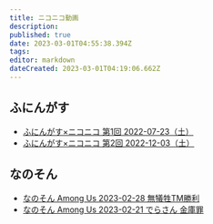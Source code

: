 ```yaml
---
title: ニコニコ動画
description: 
published: true
date: 2023-03-01T04:55:38.394Z
tags: 
editor: markdown
dateCreated: 2023-03-01T04:19:06.662Z
---
```


## ふにんがす
- [ふにんがす×ニコニコ 第1回 2022-07-23（土）](/funingus_niconico_1)
- [ふにんがす×ニコニコ 第2回 2022-12-03（土）](/funingus_niconico_2)

## なのそん

- [なのそん Among Us 2023-02-28 無犠牲TM勝利](/nanoson_amongus_2023-02-28_tm_rta)
- [なのそん Among Us 2023-02-21 でらさん 金庫罪](/nanoson_amongus_2023-02-21_derasan_safe)
